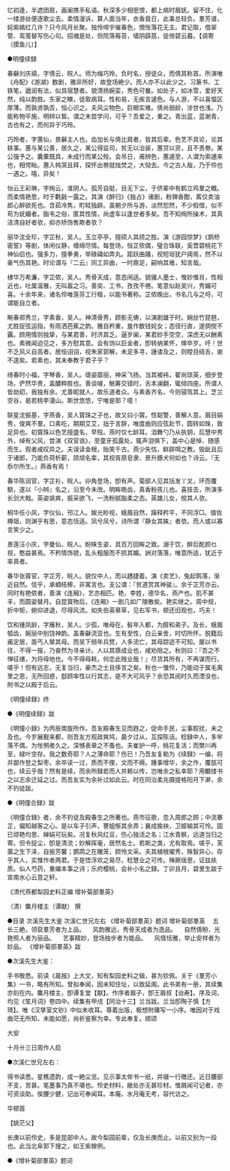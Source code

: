 <!-- { "loadSidebar": true } -->
忆初逢，半遮团扇，画阑携手私语。秋深多少相思恨，都上病时眉妩。留不住，化一缕游丝便逐歌尘去。柔情漫诉，算人面当年，衣香竟日，此事总轻负。羣芳谱，姹紫嫣红几许？只今风月长聚。独怜啼宇催春色，惆怅落花无主。君记取，借翠管、鸾笺替写伤心句。招魂是处，但院落莓苔，墙阴薜茘，徒倚碧云暮。【调寄〔摸鱼儿〕】

●明僮续録

春龢刘庆褤，字倩云，皖人。师为梅巧玲，负时名，授徒众，而倩其称首。所演唯《舟配》《游湖》数剧，雅非所好，故登场絶少。而人亦不以此少之。习篆书、工铁笔，遒润有法，似具宿慧者。貌清扬婉娈，秀色可餐。如处子，如冰雪，爱好天然，纯以韵胜。东家之矉，徒取病耳。性和易，无疾言遽色。与人游，不以喜愠区厚薄。而孰贤孰否，恒心识之。夫风尘物色，巨眼实难。倩尚弱龄，涉世也浅。乃能称物平施，明辨以晳。谓之未尝学问，可乎？吾爱之，重之。青出蓝，蓝谢青，古也有之，而何异于巧玲。

巧玲者，字蕙仙，景龢主人也。齿加长与倩比肩者，皆其后辈。色艺不具论，论其轶事。蕙与某公善，居久之，某公得监司，贫无以治装，蕙贷以资，且不责劵。某公强予之。囊橐既具，未成行而某公殁。会吊日，甫辨色，蕙遽至，人谓为索逋来也，相愕眙。蕙入帏哭且拜，探怀出劵就烛焚之，大恸去。今之古人哉，乃于伶也一遇之。嘻，异矣！

怡云王彩琳，字绚云，淮阴人。孤芳自挺，目无下尘，于侪辈中有鹤立鸡羣之概。而柔情艳思，时于氍毹一露之。其演《醉归》《独占》诸剧，粉亸香酣，寗仅卖油郎心醉欲死也。含茹冷隽，町畦独辟。虽朝夕所与游，淡然恝然，不少假借，似不苟为妩媚者。脂韦之俗，匿其性情，尚虚车以逢世者多矣。吾不知绚所操术，其真洁清自好者欤，抑亦矫饰售欺者欤？

丽华沈全珍，字芷秋，吴人。玉立亭亭，擅硕人其颀之胜。演《游园惊梦》《鹊桥密誓》等剧，体闲仪静，缠绵尽情。每登场，恒芷侬偶，璧合珠联，奚啻碧桃花下神仙侣也。强多力，擅拳勇，举碌碡如弄丸。距跃曲踊，视短垣犹户阈焉，然不以豪气伤其艳。时论谓与『二云』同工异曲，一时鼎足，嗣响其难，知言哉。

棣华万希濂，字芷侬，吴人。秀骨天成，意态闲适。貌骚人墨士，惟妙惟肖，性相近也，吐属温雅，无叫嚣之习。善奕、工书，孜孜不倦。笔意似赵吴兴，秀媚可喜。十余年来，诸名伶唯莲芬工行楷，以能书著称。芷侬晚出，书名几与之埒，可谓能自立者。

畹春郑秀兰，字素香，吴人。神清骨秀，顾影无俦，以演剧雄于时。娴丝竹琵琶，尤胜捉弦运指，有雨洒芭蕉之韵。雅自矜重，羞作数钱姹女；态径行直，遂倜傥不覊。顾用情则独挚，与某君善，时济其乏。逼岁阑，某君妙手空空，深虑无以酬素也。素微闻迫见之，多方慰其意。会有饷以巨金者，卽转纳某怀，俾卒岁。吁！世不乏风义自高者。居恒诩诩，视朱家郭解，未足多寻，諈诿及之，则瞠目结舌，谢不遑矣。若素也，其未奉教于君子乎？

绮春时小福，字琴香，吴人。瓌姿靡丽，神采飞扬。当其被袆，翟尚琼英，细步登场，俨然华贵，盖醲粹胜也。善谈噱，觥筹交错时，舌本澜翻，辄倾四座。所谓人皆劫刧，我独有余。尤善昵就人，故乐道者众。与素香齐名，今则骎驾其上。芝兰空谷，曷若桃李漫山。斯世悠悠，宁唯是耶？噫！

联星沈振基，字燕香，吴人寳珠之子也，故又曰小寳。性聪警，善解人意。眉目娟秀，俊爽不羣。口素吃，期期艾艾，拙于言辞，唯度曲则应弦赴节，圆转如珠，致足异也。初寳珠以色艺擅盛名，早殁。燕时仅七龄耳。洎舞勺乃从执钥，后慧中秀外，绰有父风，尝演《双官诰》，至童牙孤露处，辄声泪俱下，盖中心是悼、随感而生。观者咸叹异之。夫误读金根，贻笑千古。燕少失怙，鲜辟咡之教。毁龀且后于诸郎，乃能负荷析薪，颉颃名辈，其视胥原皂隶、景升豚犬何如也？诗云。『无忝尔所生。』燕香有焉！

春华陈润官，字芷衫，皖人。丱角登场，卽有声。菊部人见其括发丫叉，环而覆额，遂以『小辫』名之，沿至今未改。明眸皓齿，真香粉孩儿也。喜技击，所演多长剑大戟。英姿飒爽，振采欲飞，一洗粉腻脂柔之态。英雄儿女，傥其人欤。

桐华任小凤，字仪仙，邗江人。娭光眇视，蛾眉自然，躁释矜平，不同浮□。值佐樽爼，则渊乎有思，意态恬适。凤兮凤兮，诗所谓『静女其姝』者欤。而人或以寡言笑少之。

景莲汪小庆，字曼仙，皖人。盼睐生姿，具百万回眸之致。溺于饮，醉后酡颜乜视，憨益甚焉。不矜情饰貌，乱头粗服而不损其媚。詶对落落，唯意所适，犹近于率真者。

春华张蓉官，字芷芳，皖人。貌仅中人，而以趫捷着。演《卖艺》，兔起鹘落，渐近自然。信乎，承蜩桔槔，非寓言也。支公谓：『贫道赏其神骏』。余于芷芳亦云。同时有艳侬者，善演《连厢》，艺亦相匹。艳，李姓，德华名，燕产也。肌不甚丰，而圆姿替月。自昆寳歾后，《连厢》一剧几如广陵散矣。艳实继之。周中规，折中矩，俯仰进退，尽得风流。如失伯英章草，见右军书，顿还旧观也，巧夫！

饮和锺凤龄，字雁秋，吴人。少孤，唯母在。髫年入都，为醇和弟子。及长，蛾眉瓠齿，婉丽中别饶神韵。盖春龢流亚也。生有至性，白云亲舍，时切所怀。脱籍后甫定居，亟丐人辇其母。而吴下频年兵燹，人多流亡，其母踪迹不可知。屡以书往，不得一报，乃奋然为寻亲计。人以其隳成业也，咸劝阻之。秋则曰：『吾之不惮征缮，为将母地也。今不得母耗，何恋此贱业哉！』尽货其所有，不再谋而行。嗟乎！但有远志，无复当归，豪杰之士且侈言之矣。秋也一雏伶，乃能动于属毛离里之思，无所回惑，郄顾率性以行其志，是不大可风乎？余恐其阅时久而湮没也，附书之以殿于后云。

《明僮续録》终

●《明僮续録》跋

《明僮小録》为丙辰南旋所作。吾友殿春生见而韪之，促命手民，尘事胶扰，未之及也。今岁展觐来都，则吾友方观政爽鸠，晨夕过从，互探陈话。稔録中人，多牢落不偶，为怅惘者久之。深憾表章之不蚤也。夫崔护一呼，桃花复活；而樊川再至，緑叶空存。我之数奇耶？人之薄命耶？伤已！乃吾友复勒为《续録》一编，将并鄙作登之梨枣。余卒读一过，质而不俚，文而不缛。踵事增华，余之作，覆瓿可也，续云乎哉？然有是续，而余所録若而人并赖以传，岂唯余之私幸耶？用覼缕书之以志余迁延之过。而吾友实为余补过如此云。时在同治柔兆摄提格阳月下澣，余不钓徒跋。

●《明僮合録》跋

《明僮合録》者，余不钓徒及殿春生之所著也。燕市征歌，忽入周郎之顾；中流搴芷，偏知越客之心。是以车子引声，謇姐惭其余弄；襄成揄袂，卫姬输其可怜。固已顽艳均思、婵娟可玩矣。况复秋风红豆，伤心独活之名；江水青枫，远道当归之寄。但令捉尘，卽是清流；妙解挥毫，居然名士。若斯之类，尤有取焉。嗟乎，芙蕖之生下泽，自振芳馨；鹦鹉之在雕笼，顾怜文采。夫其植根擢秀，殊智异心，存乎其人，实惟作者两君。于是悟浮欢之易尽，稔慧业之可传。殚厥瑶思，证兹纨质。仙人芍药，重编本事之诗；乐府樱桃，会补小名之録。丁卯且月，碧里生跋于宣南水心云意之轩。

《清代燕都梨园史料正编 增补菊部羣英》

（清）麋月楼主（谭献） 撰

●目录
次溪先生大鉴
次溪仁世兄左右
《增补菊部羣英》题词
增补菊部羣英
　五长三絶，领裒羣芳者为上品。
　风韵雅远，秀骨天成者为逸品。
　自然倩盼，光艳照人者为丽品。
　艺事精妙，登场独步者为能品。
　风情恬雅，举止安祥者为妙品。
《增补菊部羣英》跋

●次溪先生大鉴：

手书敬悉。前读《晨报》上大文，知有梨园史料之辑，甚为钦佩。关于《羣芳小集》一书，略有所知。曾拟奉闻，因未知住址，以致延阁。此书弟有一册，其续集亦刻在内。麋月楼主，卽谭复堂【献】。作序者眉子，卽王眉叔【诒寿】。序及词，均见《笙月词》卷四中。续集有甲戌【同治十三】兰当跋。兰当卽陶子慎【方琦】。唯《汉孳室文钞》中似未收耳。尊着出版，极想附骥写一小序。唯因对于戏曲茫无所知，未能如愿，尚祈鉴察为幸。专此奉复。顺颂

大安

十月卄三日周作人启

●次溪仁世兄左右：

得书读悉。星樵遗韵，成一絶尘览。见示事太侔书一纸，并缀一行缴还。近日腰部不支，苦甚。笔墨事乃真不堪也。伶史材料，敝处亦无甚珍材。惟屑闻可记者，亦可资谈助。俟腰少健，记出可奉闻耳。本庵、水月庵无考，容代访之。

华顿首

【姚茫父】

长庚以前伶史，多是昆部中人。故今梨园前辈，仅及长庚而止。以前又别为一段也。此当北阜郭下搜之，如王紫稼例。

●《增补菊部羣英》题词


